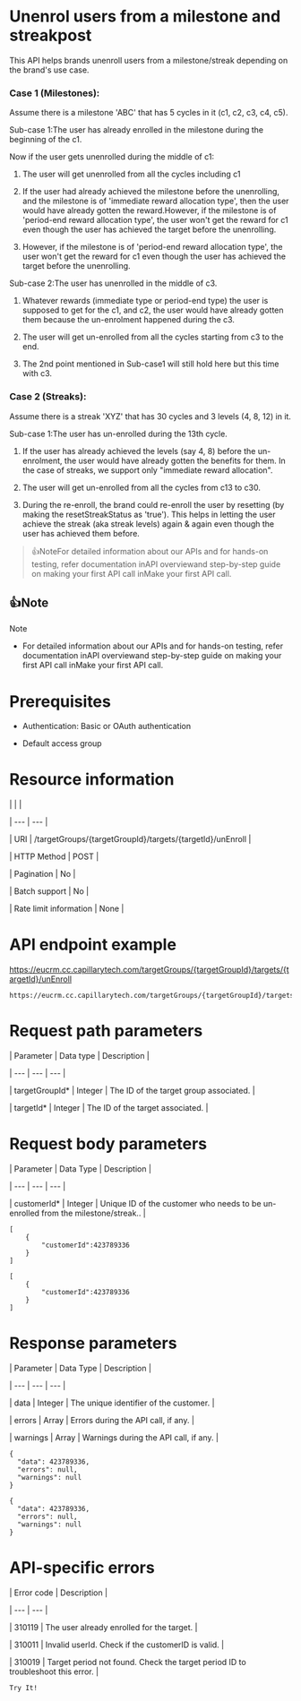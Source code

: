 # Unenrol users from a milestone and streakpost

This API helps brands unenroll users from a milestone/streak depending on the brand's use case.

### Case 1 (Milestones):

Assume there is a milestone 'ABC' that has 5 cycles in it (c1, c2, c3, c4, c5).

Sub-case 1:The user has already enrolled in the milestone during the beginning of the c1.

Now if the user gets unenrolled during the middle of c1:

1. The user will get unenrolled from all the cycles including c1

2. If the user had already achieved the milestone before the unenrolling, and the milestone is of 'immediate reward allocation type', then the user would have already gotten the reward.However, if the milestone is of 'period-end reward allocation type', the user won't get the reward for c1 even though the user has achieved the target before the unenrolling.

1. However, if the milestone is of 'period-end reward allocation type', the user won't get the reward for c1 even though the user has achieved the target before the unenrolling.

Sub-case 2:The user has unenrolled in the middle of c3.

1. Whatever rewards (immediate type or period-end type) the user is supposed to get for the c1, and c2, the user would have already gotten them because the un-enrolment happened during the c3.

2. The user will get un-enrolled from all the cycles starting from c3 to the end.

3. The 2nd point mentioned in Sub-case1 will still hold here but this time with c3.

### Case 2 (Streaks):

Assume there is a streak 'XYZ' that has 30 cycles and 3 levels (4, 8, 12) in it.

Sub-case 1:The user has un-enrolled during the 13th cycle.

1. If the user has already achieved the levels (say 4, 8) before the un-enrolment, the user would have already gotten the benefits for them. In the case of streaks, we support only "immediate reward allocation".

2. The user will get un-enrolled from all the cycles from c13 to c30.

3. During the re-enroll, the brand could re-enroll the user by resetting (by making the resetStreakStatus as 'true'). This helps in letting the user achieve the streak (aka streak levels) again & again even though the user has achieved them before.

> 👍NoteFor detailed information about our APIs and for hands-on testing, refer documentation inAPI overviewand  step-by-step guide on making your first API call inMake your first API call.

## 👍Note

Note

- For detailed information about our APIs and for hands-on testing, refer documentation inAPI overviewand  step-by-step guide on making your first API call inMake your first API call.

# Prerequisites

- Authentication: Basic or OAuth authentication

- Default access group

# Resource information

|  |  |

| --- | --- |

| URI | /targetGroups/{targetGroupId}/targets/{targetId}/unEnroll |

| HTTP Method | POST |

| Pagination | No |

| Batch support | No |

| Rate limit information | None |



# API endpoint example

https://eucrm.cc.capillarytech.com/targetGroups/{targetGroupId}/targets/{targetId}/unEnroll

```
https://eucrm.cc.capillarytech.com/targetGroups/{targetGroupId}/targets/{targetId}/unEnroll
```

# Request path parameters

| Parameter | Data type | Description |

| --- | --- | --- |

| targetGroupId* | Integer | The ID of the target group associated. |

| targetId* | Integer | The ID of the target associated. |



# Request body parameters

| Parameter | Data Type | Description |

| --- | --- | --- |

| customerId* | Integer | Unique ID of the customer who needs to be un-enrolled from the milestone/streak.. |



```
[
    {
        "customerId":423789336
    }
]
```

```
[
    {
        "customerId":423789336
    }
]
```

# Response parameters

| Parameter | Data Type | Description |

| --- | --- | --- |

| data | Integer | The unique identifier of the customer. |

| errors | Array | Errors during the API call, if any. |

| warnings | Array | Warnings during the API call, if any. |



```
{
  "data": 423789336,
  "errors": null,
  "warnings": null
}
```

```
{
  "data": 423789336,
  "errors": null,
  "warnings": null
}
```

# API-specific errors

| Error code | Description |

| --- | --- |

| 310119 | The user already enrolled for the target. |

| 310011 | Invalid userId. Check if the customerID is valid. |

| 310019 | Target period not found. Check the target period ID to troubleshoot this error. |



`Try It!`